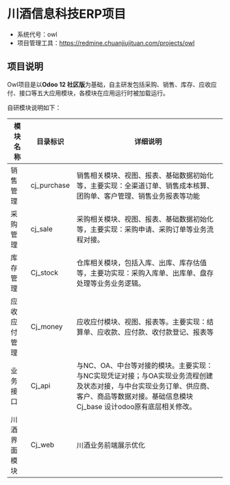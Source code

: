 # 川酒信息科技ERP项目
- 系统代号：owl
- 项目管理工具：https://redmine.chuanjiujituan.com/projects/owl

## 项目说明
Owl项目是以**Odoo 12 社区版**为基础，自主研发包括采购、销售、库存、应收应付、接口等五大应用模块，各模块在应用运行时被加载运行。

自研模块说明如下：

|模块名称  |目录标识       |详细说明  |
|---      |---          |---      |
|销售管理  |cj_purchase   |销售相关模块、视图、报表、基础数据初始化等，主要实现：全渠道订单、销售成本核算、团购单、客户管理、销售业务报表等功能 |
|采购管理  |cj_sale       |采购相关模块、视图、报表、基础数据初始化等，主要实现：采购申请、采购订单等业务流程对接。 |
|库存管理  |Cj_stock      |仓库相关模块，包括入库、出库、库存估值等，主要功实现：采购入库单、出库单、盘存处理等业务业务逻辑。 |
|应收应付管理 |Cj_money    |应收应付模块、视图、报表等。主要实现：结算单、应收款、应付款、收付款登记、报表等 |
|业务接口  |Cj_api        |与NC、OA、中台等对接的模块。主要实现：与NC实现凭证对接；与OA实现业务流程创建及状态对接，与中台实现业务订单、供应商、客户、商品等数据对接。基础信息模块	Cj_base	设计odoo原有底层相关修改。|
|川酒界面模块 |Cj_web      |川酒业务前端展示优化 |
